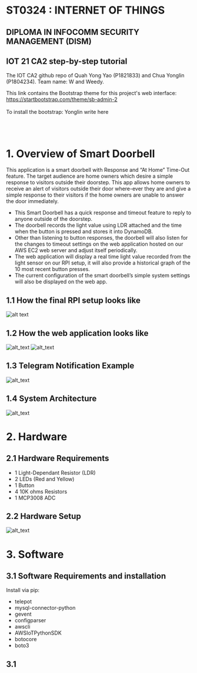 # ST0324 : INTERNET OF THINGS
## DIPLOMA IN INFOCOMM SECURITY MANAGEMENT (DISM)
## IOT 21 CA2 step-by-step tutorial
The IOT CA2 github repo of Quah Yong Yao (P1821833) and Chua Yonglin (P1804234). Team name: W and Weedy.

This link contains the Bootstrap theme for this project's web interface: https://startbootstrap.com/theme/sb-admin-2
</br></br>
To install the bootstrap:
Yonglin write here

</br></br>
# 1. Overview of Smart Doorbell
This application is a smart doorbell with Response and “At Home” Time-Out feature. The target audience are home owners which desire a simple response to visitors outside their doorstep. This app allows home owners to receive an alert of visitors outside their door where-ever they are and give a simple response to their visitors if the home owners are unable to answer the door immediately.
</br>
- This Smart Doorbell has a quick response and timeout feature to reply to anyone outside of the doorstep. 
- The doorbell records the light value using LDR attached and the time when the button is pressed and stores it into DynamoDB.
- Other than listening to button responses, the doorbell will also listen for the changes to timeout settings on the web application hosted on our AWS EC2 web server and adjust itself periodically. 
- The web application will display a real time light value recorded from the light sensor on our RPI setup, it will also provide a historical graph of the 10 most recent button presses.
- The current configuration of the smart doorbell’s simple system settings will also be displayed on the web app.

## 1.1 How the final RPI setup looks like
![alt text](https://github.com/y2git/DISM-IOT-CA2/blob/main/sample_images/rpi_setup.PNG)
## 1.2 How the web application looks like
![alt_text](https://github.com/y2git/DISM-IOT-CA2/blob/main/sample_images/web1.PNG)
![alt_text](https://github.com/y2git/DISM-IOT-CA2/blob/main/sample_images/web2.PNG)
## 1.3 Telegram Notification Example
![alt_text](https://github.com/y2git/DISM-IOT-CA2/blob/main/sample_images/telegram_sample.jpg)
## 1.4 System Architecture
![alt_text](https://github.com/y2git/DISM-IOT-CA2/blob/main/sample_images/IOT_system_architecture.png)
# 2. Hardware
## 2.1 Hardware Requirements
- 1 Light-Dependant Resistor (LDR)
- 2 LEDs (Red and Yellow)
- 1 Button
- 4 10K ohms Resistors
- 1 MCP3008 ADC
## 2.2 Hardware Setup
![alt_text](https://github.com/y2git/DISM-IOT-CA2/blob/main/sample_images/CA2_fritzing.png)
# 3. Software
## 3.1 Software Requirements and installation
Install via pip:
- telepot
- mysql-connector-python
- gevent 
- configparser
- awscli
- AWSIoTPythonSDK
- botocore
- boto3
## 3.1



